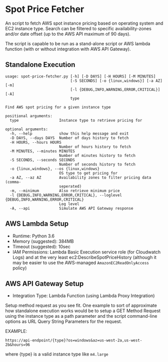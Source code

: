 # Spot Price Fetcher
An script to fetch AWS spot instance pricing based on operating system and EC2 instance type.
Search can be filtered to specific availability-zones and/or date offset (up to the AWS API
maximum of 90 days).

The script is capable to be run as a stand-alone script or AWS lambda function (with or without
integration with AWS API Gateway).

## Standalone Execution
```
usage: spot-price-fetcher.py [-h] [-D DAYS] [-H HOURS] [-M MINUTES]
                             [-S SECONDS] [-o {linux,windows}] [-a AZ] [-m]
                             [-l {DEBUG,INFO,WARNING,ERROR,CRITICAL}] [-A]
                             type

Find AWS spot pricing for a given instance type

positional arguments:
  type                  Instance type to retrieve pricing for

optional arguments:
  -h, --help            show this help message and exit
  -D DAYS, --days DAYS  Number of days history to fetch
  -H HOURS, --hours HOURS
                        Number of hours history to fetch
  -M MINUTES, --minutes MINUTES
                        Number of minutes history to fetch
  -S SECONDS, --seconds SECONDS
                        Number of seconds history to fetch
  -o {linux,windows}, --os {linux,windows}
                        OS type to get pricing for
  -a AZ, --az AZ        Availability zones to filter pricing data (comma-
                        seperated)
  -m, --minimum         Also retrieve minimum price
  -l {DEBUG,INFO,WARNING,ERROR,CRITICAL}, --loglevel {DEBUG,INFO,WARNING,ERROR,CRITICAL}
                        Log level
  -A, --api             Simulate AWS API Gateway response
```

## AWS Lambda Setup
  * Runtime: Python 3.6
  * Memory (suggested): 384MB
  * Timeout (suggested): 10sec
  * IAM Permissions: Lambda Basic Execution service role (for Cloudwatch Logs) and at the very least
ec2:DescribeSpotPriceHistory (although it may be easier to use the AWS-managed `AmazonEC2ReadOnlyAccess` policy)

## AWS API Gateway Setup
  * Integration Type: Lambda Function (using Lambda Proxy Integration)

Setup method request as you see fit.  One example to sort of approximate how standalone execution works would be
to setup a GET Method Request using the instance type as a path parameter and the script command-line options as
URL Query String Parameters for the request.

EXAMPLE:
```
https://api-endpoint/{type}?os=windows&az=us-west-2a,us-west-2b&hours=96
```
where {type} is a valid instance type like `m4.large`
